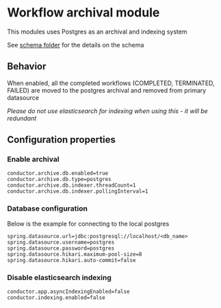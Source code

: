# Workflow archival module
This modules uses Postgres as an archival and indexing system

See [schema folder](src/main/resources/db/migration_archive_postgres/) for the details on the schema

## Behavior
When enabled, all the completed workflows (COMPLETED, TERMINATED, FAILED) are moved to the postgres archival and removed from primary datasource

*Please do not use elasticsearch for indexing when using this - it will be redundant*

## Configuration properties
### Enable archival
```properties
conductor.archive.db.enabled=true
conductor.archive.db.type=postgres
conductor.archive.db.indexer.threadCount=1
conductor.archive.db.indexer.pollingInterval=1
```

### Database configuration
Below is the example for connecting to the local postgres
```properties
spring.datasource.url=jdbc:postgresql://localhost/<db_name>
spring.datasource.username=postgres
spring.datasource.password=postgres
spring.datasource.hikari.maximum-pool-size=8
spring.datasource.hikari.auto-commit=false
```

### Disable elasticsearch indexing
```properties
conductor.app.asyncIndexingEnabled=false
conductor.indexing.enabled=false
```
